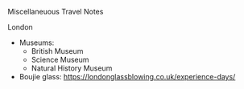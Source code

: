 Miscellaneuous Travel Notes

London
* Museums:
    * British Museum
    * Science Museum
    * Natural History Museum
* Boujie glass: https://londonglassblowing.co.uk/experience-days/
